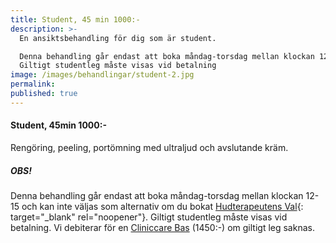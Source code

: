 ```yaml
---
title: Student, 45 min 1000:-
description: >-
  En ansiktsbehandling för dig som är student.

  Denna behandling går endast att boka måndag-torsdag mellan klockan 12-15.
  Giltigt studentleg måste visas vid betalning
image: /images/behandlingar/student-2.jpg
permalink:
published: true
---
```

#### Student, 45min 1000:-

Rengöring, peeling, portömning med ultraljud och avslutande kräm.

##### OBS!

Denna behandling går endast att boka måndag-torsdag mellan klockan 12-15 och kan inte väljas som alternativ om du bokat [Hudterapeutens Val](/hudterapeutens-val/){: target="_blank" rel="noopener"}. Giltigt studentleg måste visas vid betalning. Vi debiterar för en [Cliniccare Bas](/behandlingar/cliniccare-bas-1450/) (1450:-) om giltigt leg saknas.